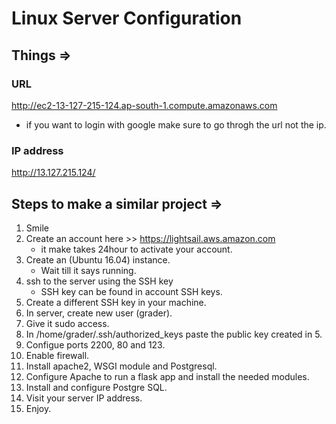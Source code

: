 # Linux Server Configuration

## Things =>
### URL
  http://ec2-13-127-215-124.ap-south-1.compute.amazonaws.com
  * if you want to login with google make sure to go throgh the url not the ip.
  
### IP address
  http://13.127.215.124/
  
  
  
## Steps to make a similar project =>
1. Smile 
2. Create an account here >> https://lightsail.aws.amazon.com
    * it make takes 24hour to activate your account.
3. Create an (Ubuntu 16.04) instance.
    * Wait till it says running.
4. ssh to the server using the SSH key
    * SSH key can be found in account SSH keys.
5. Create a different SSH key in your machine.
6. In server, create new user (grader).
7. Give it sudo access.
8. In /home/grader/.ssh/authorized_keys paste the public key created in 5.
9. Configue ports 2200, 80 and 123.
10. Enable firewall.
11. Install apache2, WSGI module and Postgresql.
12. Configure Apache to run a flask app and install the needed modules.
13. Install and configure Postgre SQL.
14. Visit your server IP address.
15. Enjoy.
